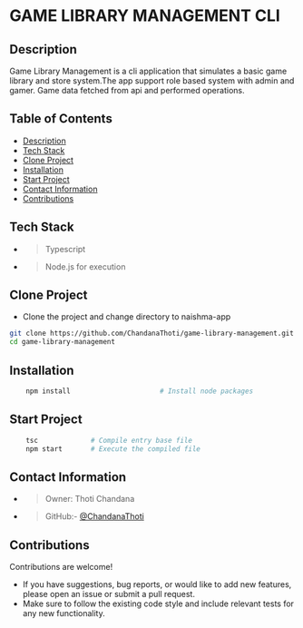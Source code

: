 # GAME LIBRARY MANAGEMENT CLI

## Description

Game Library Management is a cli application that simulates a basic game library and store system.The app support role based system with admin and gamer. Game data fetched from api and performed operations.

## Table of Contents

- [Description](#-description)
- [Tech Stack](#-tech-stack)
- [Clone Project](#-clone-project)
- [Installation](#-installation)
- [Start Project](#-start-project)
- [Contact Information](#-contact-information)
- [Contributions](#-contributions)

## Tech Stack

- > Typescript
- > Node.js for execution

## Clone Project

- Clone the project and change directory to naishma-app

``` bash 
git clone https://github.com/ChandanaThoti/game-library-management.git
cd game-library-management
```

## Installation

``` bash
    npm install                      # Install node packages
```

## Start Project

``` bash 
    tsc             # Compile entry base file
    npm start       # Execute the compiled file
```

## Contact Information

- > Owner: Thoti Chandana
- > GitHub:- [@ChandanaThoti](https://github.com/ChandanaThoti)

## Contributions

Contributions are welcome!

- If you have suggestions, bug reports, or would like to add new features, please open an issue or submit a pull request.
- Make sure to follow the existing code style and include relevant tests for any new functionality.
